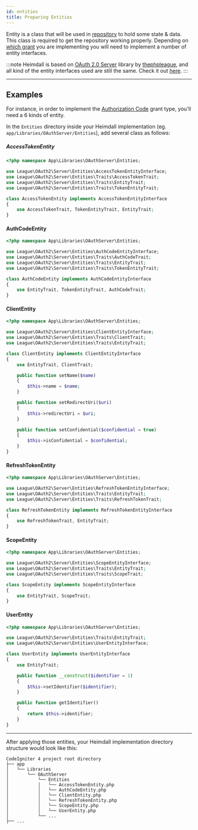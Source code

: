 ```yaml
---
id: entities
title: Preparing Entities
---
```


Entity is a class that will be used in [repository](repositories) to hold some state & data.
This class is required to get the repository working properly. Depending on [which grant](grant-types)
you are implementing you will need to implement a number of entity interfaces.

:::note
Heimdall is based on [OAuth 2.0 Server](https://github.com/thephpleague/oauth2-server) library by
[thephpleague](https://github.com/thephpleague/oauth2-server), and all kind of the entity interfaces used are still
the same. Check it out [here](https://github.com/thephpleague/oauth2-server/tree/master/src/Entities).
:::

---

## Examples

For instance, in order to implement the [Authorization Code](auth-code-grant) grant type, you'll need a 6 kinds of entity.

In the ```Entities``` directory inside your Heimdall implementation (eg. ```app/Libraries/OAuthServer/Entities```),
add several class as follows:

##### AccessTokenEntity

```php
<?php namespace App\Libraries\OAuthServer\Entities;

use League\OAuth2\Server\Entities\AccessTokenEntityInterface;
use League\OAuth2\Server\Entities\Traits\AccessTokenTrait;
use League\OAuth2\Server\Entities\Traits\EntityTrait;
use League\OAuth2\Server\Entities\Traits\TokenEntityTrait;

class AccessTokenEntity implements AccessTokenEntityInterface
{
    use AccessTokenTrait, TokenEntityTrait, EntityTrait;
}
```

#### AuthCodeEntity

```php
<?php namespace App\Libraries\OAuthServer\Entities;

use League\OAuth2\Server\Entities\AuthCodeEntityInterface;
use League\OAuth2\Server\Entities\Traits\AuthCodeTrait;
use League\OAuth2\Server\Entities\Traits\EntityTrait;
use League\OAuth2\Server\Entities\Traits\TokenEntityTrait;

class AuthCodeEntity implements AuthCodeEntityInterface
{
    use EntityTrait, TokenEntityTrait, AuthCodeTrait;
}
```

#### ClientEntity

```php
<?php namespace App\Libraries\OAuthServer\Entities;

use League\OAuth2\Server\Entities\ClientEntityInterface;
use League\OAuth2\Server\Entities\Traits\ClientTrait;
use League\OAuth2\Server\Entities\Traits\EntityTrait;

class ClientEntity implements ClientEntityInterface
{
    use EntityTrait, ClientTrait;

    public function setName($name)
    {
        $this->name = $name;
    }

    public function setRedirectUri($uri)
    {
        $this->redirectUri = $uri;
    }

    public function setConfidential($confidential = true)
    {
        $this->isConfidential = $confidential;
    }
}
```

#### RefreshTokenEntity

```php
<?php namespace App\Libraries\OAuthServer\Entities;

use League\OAuth2\Server\Entities\RefreshTokenEntityInterface;
use League\OAuth2\Server\Entities\Traits\EntityTrait;
use League\OAuth2\Server\Entities\Traits\RefreshTokenTrait;

class RefreshTokenEntity implements RefreshTokenEntityInterface
{
    use RefreshTokenTrait, EntityTrait;
}
```

#### ScopeEntity

```php
<?php namespace App\Libraries\OAuthServer\Entities;

use League\OAuth2\Server\Entities\ScopeEntityInterface;
use League\OAuth2\Server\Entities\Traits\EntityTrait;
use League\OAuth2\Server\Entities\Traits\ScopeTrait;

class ScopeEntity implements ScopeEntityInterface
{
    use EntityTrait, ScopeTrait;
}
```

#### UserEntity

```php
<?php namespace App\Libraries\OAuthServer\Entities;

use League\OAuth2\Server\Entities\Traits\EntityTrait;
use League\OAuth2\Server\Entities\UserEntityInterface;

class UserEntity implements UserEntityInterface
{
    use EntityTrait;

    public function __construct($identifier = 1)
    {
        $this->setIdentifier($identifier);
    }

    public function getIdentifier()
    {
        return $this->identifier;
    }
}
```

---

After applying those entities, your Heimdall implementation directory structure would look like this:

```
CodeIgniter 4 project root directory
├── app
│   └── Libraries
│       └── OAuthServer
│           └── Entities
│           │   └── AccessTokenEntity.php
│           │   └── AuthCodeEntity.php
│           │   └── ClientEntity.php
│           │   └── RefreshTokenEntity.php
│           │   └── ScopeEntity.php
│           │   └── UserEntity.php
│           └── ...
├── ...
```